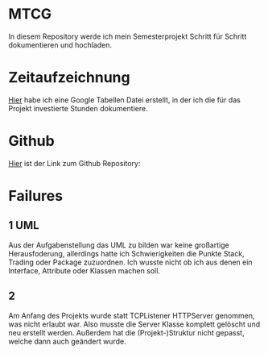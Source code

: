 # MTCG
In diesem Repository werde ich mein Semesterprojekt Schritt für Schritt dokumentieren und hochladen.

# Zeitaufzeichnung
[Hier](https://docs.google.com/spreadsheets/d/14ewVa_gy0dWolOdndV7Aw9wKR3Yk8G37M3EwMY67MkA/edit?usp=sharing) habe ich eine Google Tabellen Datei erstellt, in der ich die für das Projekt investierte Stunden dokumentiere.

# Github
[Hier](https://github.com/farhansaifee/MTCG) ist der Link zum Github Repository:

# Failures

## 1 UML
Aus der Aufgabenstellung das UML zu bilden war keine großartige Herausfoderung, allerdings hatte ich Schwierigkeiten die Punkte Stack, Trading oder Package zuzuordnen. Ich wusste nicht ob ich aus denen ein Interface, Attribute oder Klassen machen soll.

## 2
Am Anfang des Projekts wurde statt TCPListener HTTPServer genommen, was nicht erlaubt war. Also musste die Server Klasse komplett gelöscht und neu erstellt werden. Außerdem hat die (Projekt-)Struktur nicht gepasst, welche dann auch geändert wurde.
